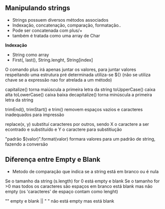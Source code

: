 ## Manipulando strings ##

+ Strings possuem diversos métodos associados
+ Indexação, concatenação, comparação, formatação..
+ Pode ser concatenada com plus/+
+ também é tratada como uma array de Char

**Indexação**

+ String como array
+ First(, last(), String.lenght, String[index]

O comando plus irá apenas juntar os valores, para juntar valores respeitando uma estrutura pré determinada utiliza-se ${} (não se utiliza chave se a expressão nao for atrelada a um método) 

capitalize() torna maiúscula a primeira letra da string
toUpperCase() caixa alta
toLowerCase() caixa baixa
decapitalize() torna minúscula a primeira letra da string

trimEnd(), trimStart() e trim() removem espaços vazios e caracteres inadequados para impressão

replace(x, y) substituí caracteres por outros, sendo X o caractere a ser econtrado e substituído e Y o caractere para substitiução

"padrão
$(valor)".format(valor) formara valores para um padrão de string, fazendo a conversão  

## Diferença entre Empty e Blank ##

+ Metodo de comparação que indica se a string está em branco ou é nula

Se o tamanho da string (s.length) for 0 está empty e blank
Se o tamanho for >0 mas todos os caracteres são espaços em branco está blank mas não empty (os 'caracteres' de espaço contam como lenght) 

"" empty e blank || "    " não está empty mas está blank
